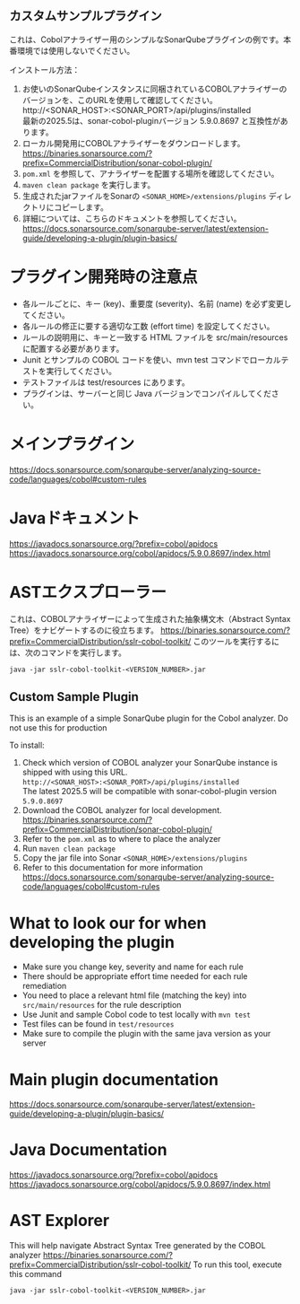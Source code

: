 ## カスタムサンプルプラグイン
これは、Cobolアナライザー用のシンプルなSonarQubeプラグインの例です。本番環境では使用しないでください。

インストール方法：
1. お使いのSonarQubeインスタンスに同梱されているCOBOLアナライザーのバージョンを、このURLを使用して確認してください。 
http://<SONAR_HOST>:<SONAR_PORT>/api/plugins/installed  
最新の2025.5は、sonar-cobol-pluginバージョン 5.9.0.8697 と互換性があります。
2. ローカル開発用にCOBOLアナライザーをダウンロードします。  
https://binaries.sonarsource.com/?prefix=CommercialDistribution/sonar-cobol-plugin/
3. `pom.xml` を参照して、アナライザーを配置する場所を確認してください。
4. ```maven clean package``` を実行します。
5. 生成されたjarファイルをSonarの `<SONAR_HOME>/extensions/plugins` ディレクトリにコピーします。
6. 詳細については、こちらのドキュメントを参照してください。  
https://docs.sonarsource.com/sonarqube-server/latest/extension-guide/developing-a-plugin/plugin-basics/

# プラグイン開発時の注意点
- 各ルールごとに、キー (key)、重要度 (severity)、名前 (name) を必ず変更してください。
- 各ルールの修正に要する適切な工数 (effort time) を設定してください。
- ルールの説明用に、キーと一致する HTML ファイルを src/main/resources に配置する必要があります。
- Junit とサンプルの COBOL コードを使い、mvn test コマンドでローカルテストを実行してください。
- テストファイルは test/resources にあります。
- プラグインは、サーバーと同じ Java バージョンでコンパイルしてください。

# メインプラグイン
https://docs.sonarsource.com/sonarqube-server/analyzing-source-code/languages/cobol#custom-rules

# Javaドキュメント
https://javadocs.sonarsource.org/?prefix=cobol/apidocs
https://javadocs.sonarsource.org/cobol/apidocs/5.9.0.8697/index.html

# ASTエクスプローラー
これは、COBOLアナライザーによって生成された抽象構文木（Abstract Syntax Tree）をナビゲートするのに役立ちます。
https://binaries.sonarsource.com/?prefix=CommercialDistribution/sslr-cobol-toolkit/
このツールを実行するには、次のコマンドを実行します。
```
java -jar sslr-cobol-toolkit-<VERSION_NUMBER>.jar
```


## Custom Sample Plugin

This is an example of a simple SonarQube plugin for the Cobol analyzer. Do not use this for production


To install:
1. Check which version of COBOL analyzer your SonarQube instance is shipped with using this URL.  
``http://<SONAR_HOST>:<SONAR_PORT>/api/plugins/installed``  
The latest 2025.5 will be compatible with sonar-cobol-plugin version `5.9.0.8697`
2. Download the COBOL analyzer for local development.  
https://binaries.sonarsource.com/?prefix=CommercialDistribution/sonar-cobol-plugin/
3. Refer to the `pom.xml` as to where to place the analyzer
4. Run ```maven clean package```
5. Copy the jar file into Sonar `<SONAR_HOME>/extensions/plugins`
6. Refer to this documentation for more information  
https://docs.sonarsource.com/sonarqube-server/analyzing-source-code/languages/cobol#custom-rules


# What to look our for when developing the plugin
- Make sure you change key, severity and name for each rule
- There should be appropriate effort time needed for each rule remediation
- You need to place a relevant html file (matching the key) into `src/main/resources` for the rule description
- Use Junit and sample Cobol code to test locally with ``mvn test``
- Test files can be found in `test/resources`
- Make sure to compile the plugin with the same java version as your server

# Main plugin documentation
https://docs.sonarsource.com/sonarqube-server/latest/extension-guide/developing-a-plugin/plugin-basics/

# Java Documentation
https://javadocs.sonarsource.org/?prefix=cobol/apidocs 
https://javadocs.sonarsource.org/cobol/apidocs/5.9.0.8697/index.html

# AST Explorer
This will help navigate Abstract Syntax Tree generated by the COBOL analyzer
https://binaries.sonarsource.com/?prefix=CommercialDistribution/sslr-cobol-toolkit/
To run this tool, execute this command
```
java -jar sslr-cobol-toolkit-<VERSION_NUMBER>.jar
```
